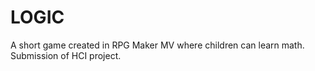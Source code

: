 # LOGIC
 A short game created in RPG Maker MV where children can learn math. Submission of HCI project.
